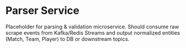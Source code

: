 # Parser Service

Placeholder for parsing & validation microservice. Should consume raw scrape events from Kafka/Redis Streams and output normalized entities (Match, Team, Player) to DB or downstream topics.
